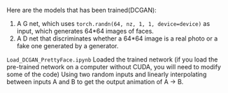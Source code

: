 Here are the models that has been trained(DCGAN):
1. A G net, which uses `torch.randn(64, nz, 1, 1, device=device)` as input, which generates 64*64 images of faces.
2. A D net that discriminates whether a 64*64 image is a real photo or a fake one generated by a generator.

`Load_DCGAN_PrettyFace.ipynb`
Loaded the trained network (if you load the pre-trained network on a computer without CUDA, you will need to modify some of the code)
Using two random inputs and linearly interpolating between inputs A and B to get the output animation of A -> B.
